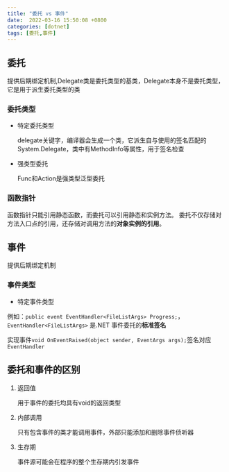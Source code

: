 ```yaml
---
title: "委托 vs 事件"
date:  2022-03-16 15:50:08 +0800
categories: [dotnet]
tags: [委托,事件]
---
```


## 委托

提供后期绑定机制,Delegate类是委托类型的基类，Delegate本身不是委托类型，它是用于派生委托类型的类

### 委托类型

* 特定委托类型

  delegate关键字，编译器会生成一个类，它派生自与使用的签名匹配的 System.Delegate，类中有MethodInfo等属性，用于签名检查

* 强类型委托

  Func和Action是强类型泛型委托

### 函数指针

函数指针只能引用静态函数，而委托可以引用静态和实例方法。 委托不仅存储对方法入口点的引用，还存储对调用方法的**对象实例的引用**。



## 事件

提供后期绑定机制


### 事件类型

  * 特定事件类型

  例如：`public event EventHandler<FileListArgs> Progress;`，`EventHandler<FileListArgs>` 是.NET 事件委托的**标准签名**

  实现事件`void OnEventRaised(object sender, EventArgs args);`签名对应`EventHandler`


## 委托和事件的区别

1. 返回值

   用于事件的委托均具有void的返回类型

2. 内部调用

   只有包含事件的类才能调用事件，外部只能添加和删除事件侦听器

3. 生存期

   事件源可能会在程序的整个生存期内引发事件
